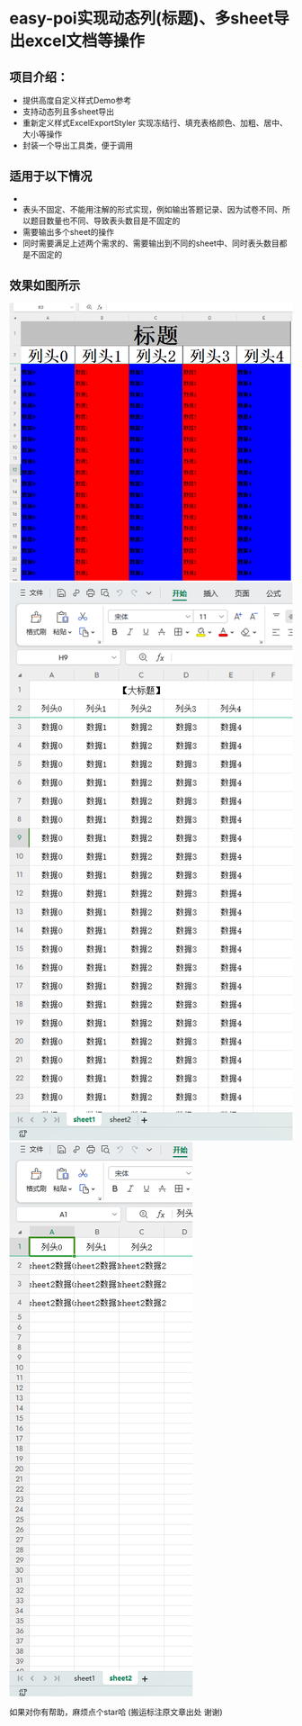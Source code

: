 # easy-poi实现动态列(标题)、多sheet导出excel文档等操作
## 项目介绍：
* 提供高度自定义样式Demo参考
* 支持动态列且多sheet导出
* 重新定义样式ExcelExportStyler 实现冻结行、填充表格颜色、加粗、居中、大小等操作
* 封装一个导出工具类，便于调用

## 适用于以下情况
* 
* 表头不固定、不能用注解的形式实现，例如输出答题记录、因为试卷不同、所以题目数量也不同、导致表头数目是不固定的
* 需要输出多个sheet的操作
* 同时需要满足上述两个需求的、需要输出到不同的sheet中、同时表头数目都是不固定的
## 效果如图所示
![img.png](img.png)
![img_1.png](img_1.png)
![img_2.png](img_2.png)


如果对你有帮助，麻烦点个star哈
(搬运标注原文章出处 谢谢)



